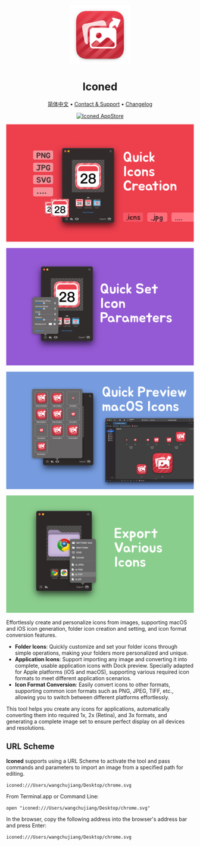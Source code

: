 <div align="center">
  <br />
  <br />
  <img src="./assets/logo.png" width="160" height="160">
  <h1>
    Iconed
  </h1>
  <!--rehype:style=border: 0;-->
  <p>
    <a href="./README.zh.md">简体中文</a> • 
    <a href="https://github.com/jaywcjlove/iconed/issues/new?assignees=jaywcjlove&labels=support%2Cfeedback%2Cquestion&projects=&template=bug_report.yml&title=%F0%9F%99%8B%E2%80%8D%E2%99%82%EF%B8%8F+Support+%26+Feedback%3A+iconed">Contact & Support</a> • 
    <a href="https://github.com/jaywcjlove/iconed/releases">Changelog</a>
  </p>
  <p>
    <a target="_blank" href="https://apps.apple.com/app/iconed/id6739444407" title="Iconed for macOS">
      <img alt="Iconed AppStore" src="https://jaywcjlove.github.io/sb/download/macos.svg" height="51">
    </a>
  </p>
</div>

![Iconed 1](./assets/screenshots-1.png)

![Iconed 2](./assets/screenshots-2.png)

![Iconed 3](./assets/screenshots-3.png)

![Iconed 4](./assets/screenshots-4.png)

Effortlessly create and personalize icons from images, supporting macOS and iOS icon generation, folder icon creation and setting, and icon format conversion features.

- **Folder Icons**: Quickly customize and set your folder icons through simple operations, making your folders more personalized and unique.
- **Application Icons**: Support importing any image and converting it into complete, usable application icons with Dock preview. Specially adapted for Apple platforms (iOS and macOS), supporting various required icon formats to meet different application scenarios.
- **Icon Format Conversion**: Easily convert icons to other formats, supporting common icon formats such as PNG, JPEG, TIFF, etc., allowing you to switch between different platforms effortlessly.

This tool helps you create any icons for applications, automatically converting them into required 1x, 2x (Retina), and 3x formats, and generating a complete image set to ensure perfect display on all devices and resolutions.

## URL Scheme

**Iconed** supports using a URL Scheme to activate the tool and pass commands and parameters to import an image from a specified path for editing.

```shell
iconed:///Users/wangchujiang/Desktop/chrome.svg
```

From Terminal.app or Command Line:

```shell
open "iconed:///Users/wangchujiang/Desktop/chrome.svg"
```

In the browser, copy the following address into the browser's address bar and press Enter:

```shell
iconed:///Users/wangchujiang/Desktop/chrome.svg
```

<!--released v1.0.0-->